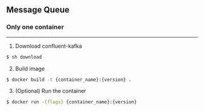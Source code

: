 ## Message Queue

### Only one container
---
1. Download confluent-kafka

```sh
$ sh download
```

2. Build image
```sh
$ docker build -t {container_name}:{version} .
```

3. (Optional) Run the container
```sh
$ docker run -{flags} {container_name}:{version}
```
